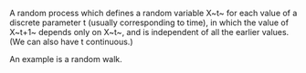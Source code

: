 A random process which defines a random variable X~t~ for each value of
a discrete parameter t (usually corresponding to time), in which the
value of X~t+1~ depends only on X~t~, and is independent of all the
earlier values. (We can also have t continuous.)

An example is a random walk.
